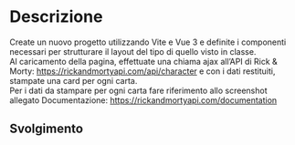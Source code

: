 # Descrizione
Create un nuovo progetto utilizzando Vite e Vue 3 e definite i componenti necessari per strutturare il layout del tipo di quello visto in classe.<br>
Al caricamento della pagina, effettuate una chiama ajax all’API di Rick & Morty: https://rickandmortyapi.com/api/character e con i dati restituiti, stampate una card per ogni carta.<br>
Per i dati da stampare per ogni carta fare riferimento allo screenshot allegato
Documentazione:
https://rickandmortyapi.com/documentation


## Svolgimento
